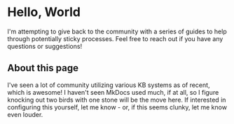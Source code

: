 # Hello, World

I'm attempting to give back to the community with a series of guides to help through potentially sticky processes. Feel free to reach out if you have any questions or suggestions!

## About this page

I've seen a lot of community utilizing various KB systems as of recent, which is awesome! I haven't seen MkDocs used much, if at all, so I figure knocking out two birds with one stone will be the move here. If interested in configuring this yourself, let me know - or, if this seems clunky, let me know even louder.
